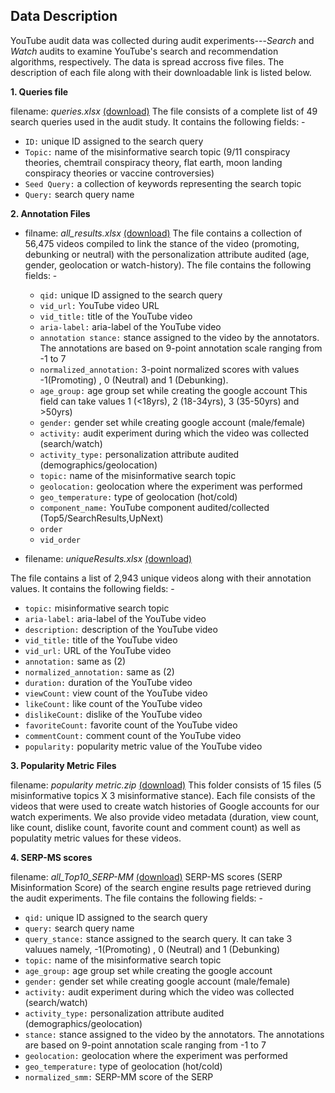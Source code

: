 ## Data Description

YouTube audit data was collected during audit experiments---<i>Search</i> and <i>Watch</i> audits to examine YouTube's search and recommendation algorithms, respectively. The data is spread accross five files. The description of each file along with their downloadable link is listed below.

**1. Queries file** 

filename: *queries.xlsx* [(download)](https://github.com/social-comp/YouTubeAudit-data/blob/master/queries.xlsx?raw=true)
   The file consists of a complete list of 49 search queries used in the audit study. It contains the following fields: -
   
   * ```ID:``` unique ID assigned to the search query
   * ```Topic:``` name of the misinformative search topic (9/11 conspiracy theories, chemtrail conspiracy theory, flat earth, moon landing conspiracy theories or vaccine controversies)
   * ```Seed Query:``` a collection of keywords representing the search topic
   * ```Query:``` search query name
   
**2. Annotation Files**

* filname: *all_results.xlsx* [(download)](https://github.com/social-comp/YouTubeAudit-data/blob/master/all_results.xlsx?raw=true)
The file contains a collection of 56,475 videos compiled to link the stance of the video (promoting, debunking or neutral) with the personalization attribute audited (age, gender, geolocation or watch-history). The file contains the following fields: -
   * ```qid:``` unique ID assigned to the search query
   * ```vid_url:``` YouTube video URL	
   * ```vid_title:``` title of the YouTube video
   * ```aria-label:``` aria-label of the YouTube video	
   * ```annotation stance:``` stance assigned to the video by the annotators. The annotations are based on 9-point annotation scale ranging from -1 to 7
   * ```normalized_annotation:``` 3-point normalized scores with values -1(Promoting) , 0 (Neutral) and 1 (Debunking).
   * ```age_group:``` age group set while creating the google account This field can take values 1 (<18yrs), 2 (18-34yrs), 3 (35-50yrs) and >50yrs)
   * ```gender:``` gender set while creating google account (male/female)
   * ```activity:``` audit experiment during which the video was collected (search/watch)
   * ```activity_type:``` personalization attribute audited (demographics/geolocation)
   * ```topic:``` name of the misinformative search topic
   * ```geolocation:``` geolocation where the experiment was performed
   * ```geo_temperature:``` type of geolocation (hot/cold)
   * ```component_name:``` YouTube component audited/collected (Top5/SearchResults,UpNext)
   * ```order```	
   * ```vid_order```


* filename: *uniqueResults.xlsx* [(download)](https://github.com/social-comp/YouTubeAudit-data/blob/master/uniqueResults.csv?raw=true)

The file contains a list of 2,943 unique videos along with their annotation values. It contains the following fields: -
   * ```topic:```	misinformative search topic 
   * ```aria-label:``` aria-label of the YouTube video
   * ```description:``` description of the YouTube video
   * ```vid_title:``` title of the YouTube video
   * ```vid_url:``` URL of the YouTube video
   * ```annotation:``` same as (2)
   * ```normalized_annotation:``` same as (2)
   * ```duration:``` duration of the YouTube video
   * ```viewCount:``` view count of the YouTube video
   * ```likeCount:``` like count of the YouTube video
   * ```dislikeCount:``` dislike of the YouTube video
   * ```favoriteCount:``` favorite count of the YouTube video
   * ```commentCount:``` comment count of the YouTube video
   * ```popularity:``` popularity metric value of the YouTube video


**3. Popularity Metric Files**

filename: *popularity metric.zip* [(download)](https://github.com/social-comp/YouTubeAudit-data/blob/master/popularity_metric.zip?raw=true)
This folder consists of 15 files (5 misinformative topics X 3 misinformative stance). Each file consists of the videos that were used to create watch histories of Google accounts for our watch experiments. We also provide video metadata (duration, view count, like count, dislike count, favorite count and comment count) as well as populatity metric values for these videos.



**4. SERP-MS scores** 

filename: *all_Top10_SERP-MM* [(download)](https://github.com/social-comp/YouTubeAudit-data/blob/master/all_Top10_SERP-MM.xlsx?raw=true)
SERP-MS scores (SERP Misinformation Score) of the search engine results page retrieved during the audit experiments. The file contains the following fields: -
   * ```qid:``` unique ID assigned to the search query
   * ```query:``` search query name	
   * ```query_stance:``` stance assigned to the search query. It can take 3 valuues namely, -1(Promoting) , 0 (Neutral) and 1 (Debunking)
   * ```topic:``` name of the misinformative search topic
   * ```age_group:``` age group set while creating the google account
   * ```gender:``` gender set while creating google account (male/female)
   * ```activity:``` audit experiment during which the video was collected (search/watch)
   * ```activity_type:``` personalization attribute audited (demographics/geolocation)
   * ```stance:``` stance assigned to the video by the annotators. The annotations are based on 9-point annotation scale ranging from -1 to 7
   * ```geolocation:``` geolocation where the experiment was performed
   * ```geo_temperature:``` type of geolocation (hot/cold)
   * ```normalized_smm:``` SERP-MM score of the SERP







